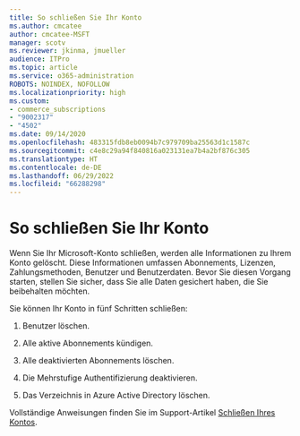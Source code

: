 ```yaml
---
title: So schließen Sie Ihr Konto
ms.author: cmcatee
author: cmcatee-MSFT
manager: scotv
ms.reviewer: jkinma, jmueller
audience: ITPro
ms.topic: article
ms.service: o365-administration
ROBOTS: NOINDEX, NOFOLLOW
ms.localizationpriority: high
ms.custom:
- commerce_subscriptions
- "9002317"
- "4502"
ms.date: 09/14/2020
ms.openlocfilehash: 483315fdb8eb0094b7c979709ba25563d1c1587c
ms.sourcegitcommit: c4e8c29a94f840816a023131ea7b4a2bf876c305
ms.translationtype: HT
ms.contentlocale: de-DE
ms.lasthandoff: 06/29/2022
ms.locfileid: "66288298"
---
```

# <a name="how-to-close-your-account"></a>So schließen Sie Ihr Konto

Wenn Sie Ihr Microsoft-Konto schließen, werden alle Informationen zu Ihrem Konto gelöscht. Diese Informationen umfassen Abonnements, Lizenzen, Zahlungsmethoden, Benutzer und Benutzerdaten. Bevor Sie diesen Vorgang starten, stellen Sie sicher, dass Sie alle Daten gesichert haben, die Sie beibehalten möchten.

Sie können Ihr Konto in fünf Schritten schließen:

1. Benutzer löschen.

2. Alle aktive Abonnements kündigen.

3. Alle deaktivierten Abonnements löschen.

4. Die Mehrstufige Authentifizierung deaktivieren.

5. Das Verzeichnis in Azure Active Directory löschen.

Vollständige Anweisungen finden Sie im Support-Artikel [Schließen Ihres Kontos](https://docs.microsoft.com/microsoft-365/commerce/close-your-account).
